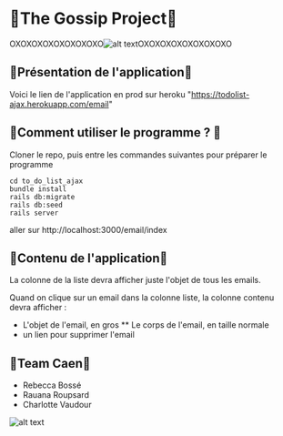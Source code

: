 # 🙊The Gossip Project🙊

OXOXOXOXOXOXOXOXO![alt text](https://media.giphy.com/media/9wZMlnM0R06l2/giphy.gif)OXOXOXOXOXOXOXOXO

## 💾Présentation de l'application💾

Voici le lien de l'application en prod sur heroku "https://todolist-ajax.herokuapp.com/email"

## 💽Comment utiliser le programme ? 💽

Cloner le repo, puis entre les commandes suivantes pour préparer le programme

```
cd to_do_list_ajax
bundle install
rails db:migrate
rails db:seed
rails server
```
aller sur http://localhost:3000/email/index

## 🎉Contenu de l'application🎉

La colonne de la liste devra afficher juste l'objet de tous les emails.

Quand on clique sur un email dans la colonne liste, la colonne contenu devra afficher :
* L'objet de l'email, en gros
** Le corps de l'email, en taille normale
* un lien pour supprimer l'email

## 🌈Team Caen🌈

* Rebecca Bossé
* Rauana Roupsard
* Charlotte Vaudour

![alt text](https://media.shoko.fr/article-3574479-head-f4/gossip-girl.jpg)
